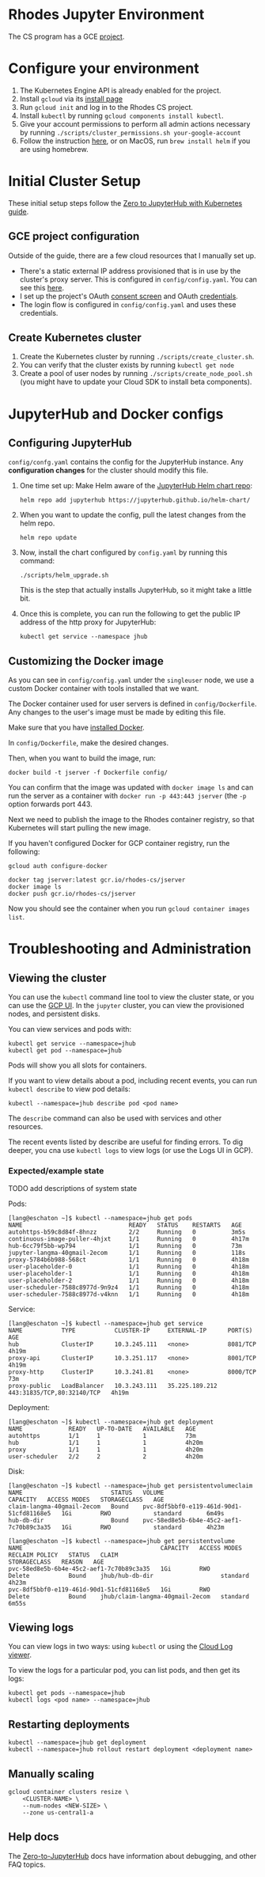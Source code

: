 # Rhodes Jupyter Environment

The CS program has a GCE
[project](https://console.cloud.google.com/home/dashboard?project=rhodes-cs).

# Configure your environment

1. The Kubernetes Engine API is already enabled for the project.
1. Install `gcloud` via its [install page](https://cloud.google.com/sdk/install)
1. Run `gcloud init` and log in to the Rhodes CS project.
1. Install `kubectl` by running `gcloud components install kubectl`.
1. Give your account permissions to perform all admin actions necessary by
   running `./scripts/cluster_permissions.sh your-google-account`
1. Follow the instruction [here](https://helm.sh/docs/intro/install/), or on
   MacOS, run `brew install helm` if you are using homebrew.

# Initial Cluster Setup

These initial setup steps follow the [Zero to JupyterHub with Kubernetes
guide](https://zero-to-jupyterhub.readthedocs.io/en/latest/).

## GCE project configuration

Outside of the guide, there are a few cloud resources that I manually set up.

* There's a static external IP address provisioned that is in use by the
  cluster's proxy server. This is configured in `config/config.yaml`. You can
  see this
  [here](https://console.cloud.google.com/networking/addresses/list?project=rhodes-cs).
* I set up the project's OAuth [consent
  screen](https://console.cloud.google.com/apis/credentials/consent?project=rhodes-cs)
  and OAuth
  [credentials](https://console.cloud.google.com/apis/credentials?project=rhodes-cs).
* The login flow is configured in `config/config.yaml` and uses these
  credentials.

## Create Kubernetes cluster

1. Create the Kubernetes cluster by running `./scripts/create_cluster.sh`.
1. You can verify that the cluster exists by running `kubectl get node`
1. Create a pool of user nodes by running `./scripts/create_node_pool.sh` (you
   might have to update your Cloud SDK to install beta components).

# JupyterHub and Docker configs

## Configuring JupyterHub

`config/confg.yaml` contains the config for the JupyterHub instance. Any
__configuration changes__ for the cluster should modify this file.

1. One time set up: Make Helm aware of the [JupyterHub Helm chart
   repo](https://jupyterhub.github.io/helm-chart/):

   ```
   helm repo add jupyterhub https://jupyterhub.github.io/helm-chart/
   ```

1. When you want to update the config, pull the latest changes from the helm
   repo.

   ```
   helm repo update
   ```

1. Now, install the chart configured by `config.yaml` by running this command:

   ```
   ./scripts/helm_upgrade.sh
   ```

   This is the step that actually installs JupyterHub, so it might take a little
   bit.

1. Once this is complete, you can run the following to get the public IP
   address of the http proxy for JupyterHub:

   ```
   kubectl get service --namespace jhub
   ```


## Customizing the Docker image

As you can see in `config/config.yaml` under the `singleuser` node, we use a
custom Docker container with tools installed that we want.

The Docker container used for user servers is defined in `config/Dockerfile`.
Any changes to the user's image must be made by editing this file.

Make sure that you have [installed
Docker](https://hub.docker.com/editions/community/).

In `config/Dockerfile`, make the desired changes.

Then, when you want to build the image, run:

`docker build -t jserver -f Dockerfile config/`

You can confirm that the image was updated with `docker image ls` and can run
the server as a container with `docker run -p 443:443 jserver` (the `-p`
option forwards port 443.

Next we need to publish the image to the Rhodes container registry, so that
Kubernetes will start pulling the new image.

If you haven't configured Docker for GCP container registry, run the following:

```
gcloud auth configure-docker
```


```
docker tag jserver:latest gcr.io/rhodes-cs/jserver
docker image ls
docker push gcr.io/rhodes-cs/jserver
```

Now you should see the container when you run `gcloud container images list`.

# Troubleshooting and Administration

## Viewing the cluster

You can use the `kubectl` command line tool to view the cluster state, or you
can use the [GCP
UI](https://console.cloud.google.com/kubernetes/list?project=rhodes-cs). In the
`jupyter` cluster, you can view the provisioned nodes, and persistent disks.

You can view services and pods with:

```
kubectl get service --namespace=jhub
kubectl get pod --namespace=jhub
```

Pods will show you all slots for containers. 

If you want to view details about a pod, including recent events, you can run
`kubectl describe` to view pod details:

```
kubectl --namespace=jhub describe pod <pod name> 
```

The `describe` command can also be used with services and other resources.

The recent events listed by describe are useful for finding errors. To dig
deeper, you cna use `kubectl logs` to view logs (or use the Logs UI in GCP).

### Expected/example state

TODO add descriptions of system state

Pods:
```
[lang@eschaton ~]$ kubectl --namespace=jhub get pods
NAME                              READY   STATUS    RESTARTS   AGE
autohttps-b59c8d84f-8hnzz         2/2     Running   0          3m5s
continuous-image-puller-4hjxt     1/1     Running   0          4h17m
hub-6cc79f5bb-wp794               1/1     Running   0          73m
jupyter-langma-40gmail-2ecom      1/1     Running   0          118s
proxy-5784b6b988-568ct            1/1     Running   0          4h18m
user-placeholder-0                1/1     Running   0          4h18m
user-placeholder-1                1/1     Running   0          4h18m
user-placeholder-2                1/1     Running   0          4h18m
user-scheduler-7588c8977d-9n9z4   1/1     Running   0          4h18m
user-scheduler-7588c8977d-v4knn   1/1     Running   0          4h18m
```

Service:
```
[lang@eschaton ~]$ kubectl --namespace=jhub get service
NAME           TYPE           CLUSTER-IP     EXTERNAL-IP      PORT(S) AGE
hub            ClusterIP      10.3.245.111   <none>           8081/TCP 4h19m
proxy-api      ClusterIP      10.3.251.117   <none>           8001/TCP 4h19m
proxy-http     ClusterIP      10.3.241.81    <none>           8000/TCP 73m
proxy-public   LoadBalancer   10.3.243.111   35.225.189.212 443:31835/TCP,80:32140/TCP   4h19m
```

Deployment:
```
[lang@eschaton ~]$ kubectl --namespace=jhub get deployment
NAME             READY   UP-TO-DATE   AVAILABLE   AGE
autohttps        1/1     1            1           73m
hub              1/1     1            1           4h20m
proxy            1/1     1            1           4h20m
user-scheduler   2/2     2            2           4h20m
```

Disk:
```
[lang@eschaton ~]$ kubectl --namespace=jhub get persistentvolumeclaim
NAME                         STATUS   VOLUME                                     CAPACITY   ACCESS MODES   STORAGECLASS   AGE
claim-langma-40gmail-2ecom   Bound    pvc-8df5bbf0-e119-461d-90d1-51cfd81168e5   1Gi        RWO            standard       6m49s
hub-db-dir                   Bound    pvc-58ed8e5b-6b4e-45c2-aef1-7c70b89c3a35   1Gi        RWO            standard       4h23m

[lang@eschaton ~]$ kubectl --namespace=jhub get persistentvolume
NAME                                       CAPACITY   ACCESS MODES   RECLAIM POLICY   STATUS   CLAIM                             STORAGECLASS   REASON   AGE
pvc-58ed8e5b-6b4e-45c2-aef1-7c70b89c3a35   1Gi        RWO            Delete           Bound    jhub/hub-db-dir                   standard                4h23m
pvc-8df5bbf0-e119-461d-90d1-51cfd81168e5   1Gi        RWO            Delete           Bound    jhub/claim-langma-40gmail-2ecom   standard                6m55s
```

## Viewing logs

You can view logs in two ways: using `kubectl` or using the [Cloud Log
viewer](https://console.cloud.google.com/logs/query?project=rhodes-cs).

To view the logs for a particular pod, you can list pods, and then get its logs:

```
kubectl get pods --namespace=jhub
kubectl logs <pod name> --namespace=jhub
```

## Restarting deployments

```
kubectl --namespace=jhub get deployment
kubectl --namespace=jhub rollout restart deployment <deployment name>
```

## Manually scaling

```
gcloud container clusters resize \
    <CLUSTER-NAME> \
    --num-nodes <NEW-SIZE> \
    --zone us-central1-a
```

## Help docs

The
[Zero-to-JupyterHub](https://zero-to-jupyterhub.readthedocs.io/en/latest/administrator/debug.html)
docs have information about debugging, and other FAQ topics.
